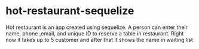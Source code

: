 # hot-restaurant-sequelize

Hot restaurant is an app created using sequelize. A person can enter their name, phone ,email, and unique ID to reserve a table in restaurant. Right now it takes up to 5 customer and after that it shows the name in waiting list
